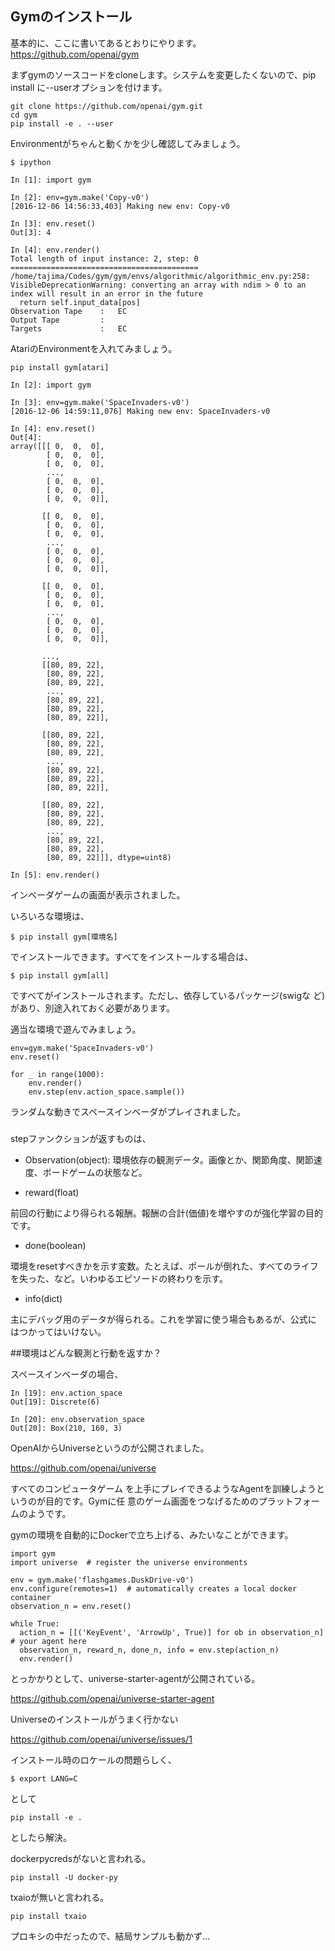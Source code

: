 ## Gymのインストール

基本的に、ここに書いてあるとおりにやります。
https://github.com/openai/gym

まずgymのソースコードをcloneします。システムを変更したくないので、pip install に--userオプションを付けます。

```
git clone https://github.com/openai/gym.git
cd gym
pip install -e . --user
```

Environmentがちゃんと動くかを少し確認してみましょう。

```
$ ipython
```

```
In [1]: import gym

In [2]: env=gym.make('Copy-v0')
[2016-12-06 14:56:33,403] Making new env: Copy-v0

In [3]: env.reset()
Out[3]: 4

In [4]: env.render()
Total length of input instance: 2, step: 0
==========================================
/home/tajima/Codes/gym/gym/envs/algorithmic/algorithmic_env.py:258: VisibleDeprecationWarning: converting an array with ndim > 0 to an index will result in an error in the future
  return self.input_data[pos]
Observation Tape    :   EC  
Output Tape         :   
Targets             :   EC  

```

AtariのEnvironmentを入れてみましょう。
```
pip install gym[atari]
```

```
In [2]: import gym

In [3]: env=gym.make('SpaceInvaders-v0')
[2016-12-06 14:59:11,076] Making new env: SpaceInvaders-v0

In [4]: env.reset()
Out[4]: 
array([[[ 0,  0,  0],
        [ 0,  0,  0],
        [ 0,  0,  0],
        ..., 
        [ 0,  0,  0],
        [ 0,  0,  0],
        [ 0,  0,  0]],

       [[ 0,  0,  0],
        [ 0,  0,  0],
        [ 0,  0,  0],
        ..., 
        [ 0,  0,  0],
        [ 0,  0,  0],
        [ 0,  0,  0]],

       [[ 0,  0,  0],
        [ 0,  0,  0],
        [ 0,  0,  0],
        ..., 
        [ 0,  0,  0],
        [ 0,  0,  0],
        [ 0,  0,  0]],

       ..., 
       [[80, 89, 22],
        [80, 89, 22],
        [80, 89, 22],
        ..., 
        [80, 89, 22],
        [80, 89, 22],
        [80, 89, 22]],

       [[80, 89, 22],
        [80, 89, 22],
        [80, 89, 22],
        ..., 
        [80, 89, 22],
        [80, 89, 22],
        [80, 89, 22]],

       [[80, 89, 22],
        [80, 89, 22],
        [80, 89, 22],
        ..., 
        [80, 89, 22],
        [80, 89, 22],
        [80, 89, 22]]], dtype=uint8)

In [5]: env.render()
```

インベーダゲームの画面が表示されました。

いろいろな環境は、

```
$ pip install gym[環境名]
```

でインストールできます。すべてをインストールする場合は、

```
$ pip install gym[all]
```

ですべてがインストールされます。ただし、依存しているパッケージ(swigな
ど)があり、別途入れておく必要があります。

適当な環境で遊んでみましょう。

```
env=gym.make('SpaceInvaders-v0')
env.reset()
```
```
for _ in range(1000):           
    env.render()
    env.step(env.action_space.sample())

```

ランダムな動きでスペースインベーダがプレイされました。

###

stepファンクションが返すものは、

- Observation(object):
 環境依存の観測データ。画像とか、関節角度、関節速度、ボードゲームの状態など。

- reward(float)

前回の行動により得られる報酬。報酬の合計(価値)を増やすのが強化学習の目的です。

- done(boolean)

環境をresetすべきかを示す変数。たとえば、ポールが倒れた、すべてのライフを失った、など。いわゆるエピソードの終わりを示す。

- info(dict)

主にデバッグ用のデータが得られる。これを学習に使う場合もあるが、公式に
はつかってはいけない。

##環境はどんな観測と行動を返すか？

スペースインベーダの場合、

```
In [19]: env.action_space
Out[19]: Discrete(6)

In [20]: env.observation_space
Out[20]: Box(210, 160, 3)
```

OpenAIからUniverseというのが公開されました。

https://github.com/openai/universe

すべてのコンピュータゲーム
を上手にプレイできるようなAgentを訓練しようというのが目的です。Gymに任
意のゲーム画面をつなげるためのプラットフォームのようです。

gymの環境を自動的にDockerで立ち上げる、みたいなことができます。


```
import gym
import universe  # register the universe environments

env = gym.make('flashgames.DuskDrive-v0')
env.configure(remotes=1)  # automatically creates a local docker container
observation_n = env.reset()

while True:
  action_n = [[('KeyEvent', 'ArrowUp', True)] for ob in observation_n]  # your agent here
  observation_n, reward_n, done_n, info = env.step(action_n)
  env.render()
```

とっかかりとして、universe-starter-agentが公開されている。

https://github.com/openai/universe-starter-agent


Universeのインストールがうまく行かない

https://github.com/openai/universe/issues/1

インストール時のロケールの問題らしく、
```
$ export LANG=C
```
として
```
pip install -e .
```
としたら解決。

dockerpycredsがないと言われる。
```
pip install -U docker-py 
```

txaioが無いと言われる。
```
pip install txaio
```

プロキシの中だったので、結局サンプルも動かず…
